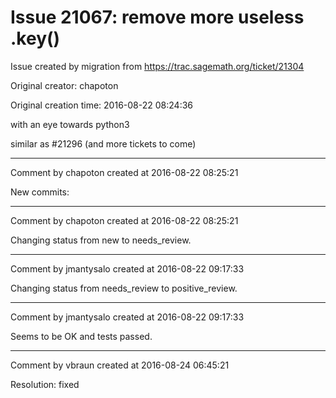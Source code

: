 # Issue 21067: remove more useless .key()

Issue created by migration from https://trac.sagemath.org/ticket/21304

Original creator: chapoton

Original creation time: 2016-08-22 08:24:36

with an eye towards python3

similar as #21296 (and more tickets to come)


---

Comment by chapoton created at 2016-08-22 08:25:21

New commits:


---

Comment by chapoton created at 2016-08-22 08:25:21

Changing status from new to needs_review.


---

Comment by jmantysalo created at 2016-08-22 09:17:33

Changing status from needs_review to positive_review.


---

Comment by jmantysalo created at 2016-08-22 09:17:33

Seems to be OK and tests passed.


---

Comment by vbraun created at 2016-08-24 06:45:21

Resolution: fixed
